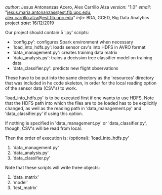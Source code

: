 *author*: Jesus Antonanzas Acero, Alex Carrillo Alza
*version*: "1.0"
*email*: "jesus.maria.antonanzas@est.fib.upc.edu, alex.carrillo.alza@est.fib.upc.edu"
*info*: BDA, GCED, Big Data Analytics project
*date*: 16/12/2019

Our project should contain 5 '.py' scripts:
- 'config.py': configures Spark environment when necessary
- 'load_into_hdfs.py': loads sensor csv's into HDFS in AVRO format
- 'data_management.py': creates training data matrix
- 'data_analysis.py': trains a decission tree classifier model on training data
- 'data_classifier.py': predicts new flight observations

These have to be put into the same directory as the 'resources' directory that
was included in he code skeleton, in order for the local reading option of the
sensor data (CSV's) to work.

'load_into_hdfs.py' is to be executed first if one wants to use HDFS. Note
that the HDFS path into which the files are to be loaded has to be explicitly
changed, as well as the reading path in 'data_management.py' and 'data_classifier.py'
if using this option.

If nothing is specified in 'data_management.py' or 'data_classifier.py', though,
CSV's will be read from local.

Then the order of execution is:
(optional): 'load_into_hdfs.py'
1. 'data_management.py'
2. 'data_analysis.py'
3. 'data_classifier.py'

Note that these scripts will write three objects:
1. 'data_matrix'
2. 'model'
3. 'test_matrix'
